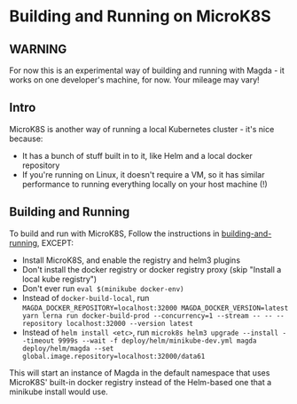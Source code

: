 # Building and Running on MicroK8S

## WARNING

For now this is an experimental way of building and running with Magda - it works on one developer's machine, for now. Your mileage may vary!

## Intro

MicroK8S is another way of running a local Kubernetes cluster - it's nice because:

-   It has a bunch of stuff built in to it, like Helm and a local docker repository
-   If you're running on Linux, it doesn't require a VM, so it has similar performance to running everything locally on your host machine (!)

## Building and Running

To build and run with MicroK8S, Follow the instructions in [building-and-running](./building-and-running), EXCEPT:

-   Install MicroK8S, and enable the registry and helm3 plugins
-   Don't install the docker registry or docker registry proxy (skip "Install a local kube registry")
-   Don't ever run `eval $(minikube docker-env)`
-   Instead of `docker-build-local`, run `MAGDA_DOCKER_REPOSITORY=localhost:32000 MAGDA_DOCKER_VERSION=latest yarn lerna run docker-build-prod --concurrency=1 --stream -- -- --repository localhost:32000 --version latest`
-   Instead of `helm install <etc>`, run `microk8s helm3 upgrade --install --timeout 9999s --wait -f deploy/helm/minikube-dev.yml magda deploy/helm/magda --set global.image.repository=localhost:32000/data61`

This will start an instance of Magda in the default namespace that uses MicroK8S' built-in docker registry instead of the Helm-based one that a minikube install would use.
